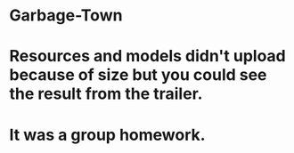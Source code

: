 # Garbage-Town


# Resources and models didn't upload because of size but you could see the result from the trailer.

# It was a group homework.
